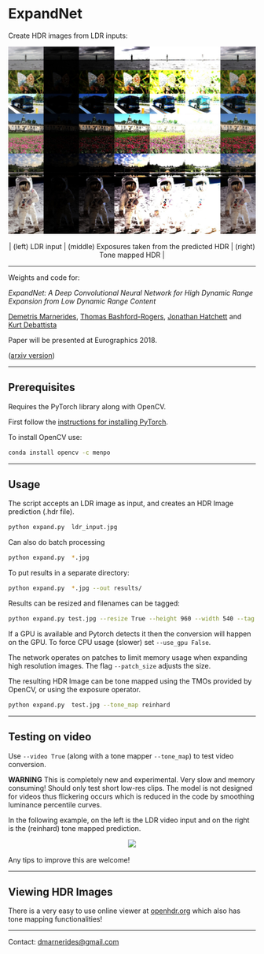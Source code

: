 # ExpandNet

Create HDR images from LDR inputs:

<center>

<img src="assets/examples.jpg">

| (left) LDR input | (middle) Exposures taken from the predicted HDR | (right) Tone mapped HDR |
</center>

---

Weights and code for:

*ExpandNet: A Deep Convolutional Neural Network for High Dynamic Range Expansion from Low Dynamic Range Content*

[Demetris Marnerides](https://github.com/dmarnerides),
[Thomas Bashford-Rogers](http://thomasbashfordrogers.com/),
[Jonathan Hatchett](http://hatchett.me.uk/) 
and [Kurt Debattista](https://warwick.ac.uk/fac/sci/wmg/people/profile/?wmgid=518)

Paper will be presented at Eurographics 2018.

([arxiv version](https://arxiv.org/abs/1803.02266))

---

## Prerequisites

Requires the PyTorch library along with OpenCV.

First follow the [instructions for installing PyTorch](http://pytorch.org/).

To install OpenCV use: 
```bash
conda install opencv -c menpo
```

---

## Usage

The script accepts an LDR image as input, and creates an HDR Image prediction (.hdr file).

```bash
python expand.py  ldr_input.jpg
```

Can also do batch processing

```bash
python expand.py  *.jpg
```

To put results in a separate directory:

```bash
python expand.py  *.jpg --out results/
```

Results can be resized and filenames can be tagged:
```bash
python expand.py test.jpg --resize True --height 960 --width 540 --tag my-tag
```

If a GPU is available and Pytorch detects it then the conversion will happen on the GPU. To force CPU usage (slower) set `--use_gpu False`.

The network operates on patches to limit memory usage when expanding high resolution images. The flag `--patch_size` adjusts the size.

The resulting HDR Image can be tone mapped using the TMOs provided by OpenCV, or using the exposure operator.

```bash
python expand.py  test.jpg --tone_map reinhard
```

---

## Testing on video

Use `--video True` (along with a tone mapper `--tone_map`) to test video conversion.

**WARNING** This is completely new and experimental. Very slow and memory consuming! Should only test short low-res clips. The model is not designed for videos thus flickering occurs which is reduced in the code by smoothing luminance percentile curves.

In the following example, on the left is the LDR video input and on the right is the (reinhard) tone mapped prediction.
<center>
<img src="assets/Brzansko-Moraviste-Pejzazi_20170226_4457.gif">
</center>

Any tips to improve this are welcome!

---

## Viewing HDR Images

There is a very easy to use online viewer at [openhdr.org](https://viewer.openhdr.org/) which also has tone mapping functionalities!

---

Contact: dmarnerides@gmail.com